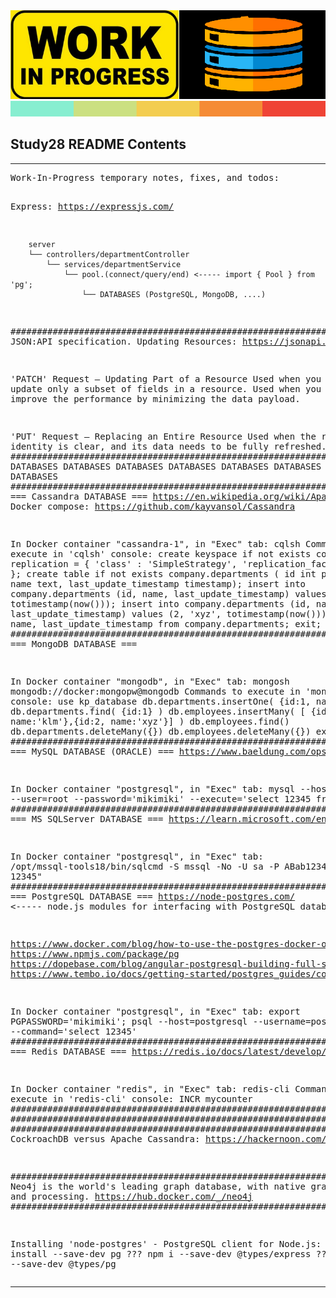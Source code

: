 <!DOCTYPE html>
<html lang="en">

<head>
  <meta charset="UTF-8">
  <meta name="viewport" content="width=device-width, initial-scale=1.0">
  
</head>

<body>
  <img alt="" src="images/WORK-IN-PROGRESS.png" />

  <a href="https://github.com/k1729p/Study28/tree/main/docs" title="View Study28 docs on GitHub">
    <img alt="Color scheme for Study28 project" src="images/ColorScheme.png" height="25" width="800" />
  </a>
  <h2 id="contents">Study28 README Contents</h2>
  <hr>
  <pre>
Work-In-Progress temporary notes, fixes, and todos:

Express: https://expressjs.com/

		server
        └── controllers/departmentController
            └── services/departmentService
                └── pool.(connect/query/end) <----- import { Pool } from 'pg';
                    └── DATABASES (PostgreSQL, MongoDB, ....)

#################################################################################
JSON:API specification. Updating Resources: https://jsonapi.org/format/#crud-updating

'PATCH' Request – Updating Part of a Resource
	Used when you want to update only a subset of fields in a resource.
	Used when you want to improve the performance by minimizing the data payload.

'PUT'   Request – Replacing an Entire Resource
	Used when the resource’s identity is clear, and its data needs to be fully refreshed.
#################################################################################
 DATABASES DATABASES DATABASES DATABASES DATABASES DATABASES DATABASES DATABASES
#################################################################################
===  Cassandra DATABASE  ===
https://en.wikipedia.org/wiki/Apache_Cassandra
Docker compose: https://github.com/kayvansol/Cassandra

In Docker container "cassandra-1", in "Exec" tab:
  cqlsh
Commands to execute in 'cqlsh' console:
  create keyspace if not exists company with replication = { 'class' : 'SimpleStrategy', 'replication_factor' : '1' };
  create table if not exists company.departments (
        id int primary key, name text, last_update_timestamp timestamp);
  insert into company.departments
      (id, name, last_update_timestamp) values (1, 'abc', totimestamp(now()));
  insert into company.departments
      (id, name, last_update_timestamp) values (2, 'xyz', totimestamp(now()));
  select id, name, last_update_timestamp from company.departments;
  exit;
#################################################################################
===  MongoDB DATABASE  ===

In Docker container "mongodb", in "Exec" tab:
  mongosh mongodb://docker:mongopw@mongodb
Commands to execute in 'mongosh' console:
  use kp_database
  db.departments.insertOne( {id:1, name:'abc'} )
  db.departments.find( {id:1} )
  db.employees.insertMany( [ {id:1, name:'klm'},{id:2, name:'xyz'}] )
  db.employees.find()
  db.departments.deleteMany({})
  db.employees.deleteMany({})
  exit
#################################################################################
===  MySQL DATABASE (ORACLE) ===
https://www.baeldung.com/ops/docker-mysql-container

In Docker container "postgresql", in "Exec" tab:
  mysql --host=mysql --user=root --password='mikimiki' --execute='select 12345 from dual;'
#################################################################################
===  MS SQLServer DATABASE  ===
https://learn.microsoft.com/en-us/sql/linux/quickstart-install-connect-docker?view=sql-server-ver17&tabs=cli&pivots=cs1-cmd

In Docker container "postgresql", in "Exec" tab:
  /opt/mssql-tools18/bin/sqlcmd -S mssql -No -U sa -P ABab1234 -Q "select 12345"
#################################################################################
===  PostgreSQL DATABASE  ===
https://node-postgres.com/ <----- node.js modules for interfacing with PostgreSQL database

https://www.docker.com/blog/how-to-use-the-postgres-docker-official-image/
https://www.npmjs.com/package/pg
https://dopebase.com/blog/angular-postgresql-building-full-stack-app
https://www.tembo.io/docs/getting-started/postgres_guides/connecting-to-postgres-with-nodejs

In Docker container "postgresql", in "Exec" tab:
  export PGPASSWORD='mikimiki'; psql --host=postgresql --username=postgres --command='select 12345'
#################################################################################
===  Redis DATABASE  ===
https://redis.io/docs/latest/develop/tools/cli/

In Docker container "redis", in "Exec" tab:
  redis-cli
Commands to execute in 'redis-cli' console:
  INCR mycounter
#################################################################################
#################################################################################
#################################################################################
CockroachDB versus Apache Cassandra:
  https://hackernoon.com/cockroachdb-vs-apache-cassandra-choosing-the-right-distributed-database-for-your-use-case

#################################################################################
Neo4j is the world's leading graph database, with native graph storage and processing. 
https://hub.docker.com/_/neo4j
#################################################################################

Installing 'node-postgres' - PostgreSQL client for Node.js:
   ??? npm install --save-dev pg
   ??? npm i --save-dev @types/express
   ??? npm i --save-dev @types/pg
  </pre>
  <hr>
</body>

</html>
